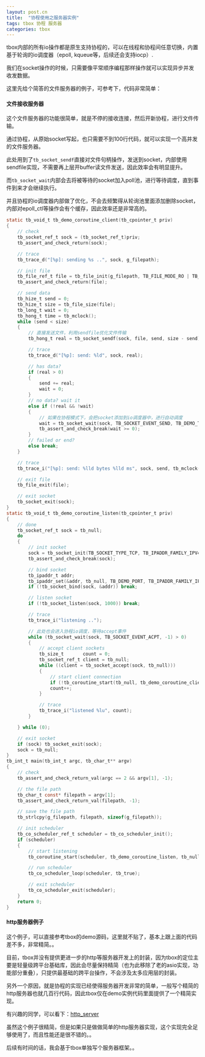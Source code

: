 ```yaml
---
layout: post.cn
title:  "协程使用之服务器实例"
tags: tbox 协程 服务器 
categories: tbox
---
```


tbox内部的所有io操作都是原生支持协程的，可以在线程和协程间任意切换，内置基于轮询的io调度器（epoll, kqueue等，后续还会支持iocp）.

我们在socket操作的时候，只需要像平常顺序编程那样操作就可以实现异步并发收发数据。

这里先给个简答的文件服务器的例子，可参考下，代码非常简单：


#### 文件接收服务器

这个文件服务器的功能很简单，就是不停的接收连接，然后开新协程，进行文件传输。

通过协程，从原始socket写起，也只需要不到100行代码，就可以实现一个高并发的文件服务器。

此处用到了`tb_socket_sendf`直接对文件句柄操作，发送到socket，内部使用sendfile实现，不需要再上层开buffer读文件发送，因此效率会有明显提升。

而`tb_socket_wait`内部会去将被等待的socket加入poll池，进行等待调度，直到事件到来才会继续执行。

并且协程的io调度器内部做了优化，不会去频繁得从轮询池里面添加删除socket，内部对epoll_ctl等操作会有个缓存，因此效率还是非常高的。







```c
static tb_void_t tb_demo_coroutine_client(tb_cpointer_t priv)
{
    // check
    tb_socket_ref_t sock = (tb_socket_ref_t)priv;
    tb_assert_and_check_return(sock);

    // trace
    tb_trace_d("[%p]: sending %s ..", sock, g_filepath);

    // init file
    tb_file_ref_t file = tb_file_init(g_filepath, TB_FILE_MODE_RO | TB_FILE_MODE_BINARY);
    tb_assert_and_check_return(file);

    // send data
    tb_hize_t send = 0;
    tb_hize_t size = tb_file_size(file);
    tb_long_t wait = 0;
    tb_hong_t time = tb_mclock();
    while (send < size)
    {
        // 直接发送文件，利用sendfile优化文件传输
        tb_hong_t real = tb_socket_sendf(sock, file, send, size - send);

        // trace
        tb_trace_d("[%p]: send: %ld", sock, real);

        // has data?
        if (real > 0)
        {
            send += real;
            wait = 0;
        }
        // no data? wait it
        else if (!real && !wait)
        {
            // 如果在协程模式下，会把socket添加到io调度器中，进行自动调度
            wait = tb_socket_wait(sock, TB_SOCKET_EVENT_SEND, TB_DEMO_TIMEOUT);
            tb_assert_and_check_break(wait >= 0);
        }
        // failed or end?
        else break;
    }

    // trace
    tb_trace_i("[%p]: send: %lld bytes %lld ms", sock, send, tb_mclock() - time);

    // exit file
    tb_file_exit(file);

    // exit socket
    tb_socket_exit(sock);
}
static tb_void_t tb_demo_coroutine_listen(tb_cpointer_t priv)
{
    // done
    tb_socket_ref_t sock = tb_null;
    do
    {
        // init socket
        sock = tb_socket_init(TB_SOCKET_TYPE_TCP, TB_IPADDR_FAMILY_IPV4);
        tb_assert_and_check_break(sock);

        // bind socket
        tb_ipaddr_t addr;
        tb_ipaddr_set(&addr, tb_null, TB_DEMO_PORT, TB_IPADDR_FAMILY_IPV4);
        if (!tb_socket_bind(sock, &addr)) break;

        // listen socket
        if (!tb_socket_listen(sock, 1000)) break;

        // trace
        tb_trace_i("listening ..");

        // 此处也会进入协程io调度，等待accept事件
        while (tb_socket_wait(sock, TB_SOCKET_EVENT_ACPT, -1) > 0)
        {
            // accept client sockets
            tb_size_t       count = 0;
            tb_socket_ref_t client = tb_null;
            while ((client = tb_socket_accept(sock, tb_null)))
            {
                // start client connection
                if (!tb_coroutine_start(tb_null, tb_demo_coroutine_client, client, 0)) break;
                count++;
            }

            // trace
            tb_trace_i("listened %lu", count);
        }

    } while (0);

    // exit socket
    if (sock) tb_socket_exit(sock);
    sock = tb_null;
}
tb_int_t main(tb_int_t argc, tb_char_t** argv)
{
    // check
    tb_assert_and_check_return_val(argc == 2 && argv[1], -1);

    // the file path
    tb_char_t const* filepath = argv[1];
    tb_assert_and_check_return_val(filepath, -1);

    // save the file path
    tb_strlcpy(g_filepath, filepath, sizeof(g_filepath));

    // init scheduler
    tb_co_scheduler_ref_t scheduler = tb_co_scheduler_init();
    if (scheduler)
    {
        // start listening
        tb_coroutine_start(scheduler, tb_demo_coroutine_listen, tb_null, 0);

        // run scheduler
        tb_co_scheduler_loop(scheduler, tb_true);

        // exit scheduler
        tb_co_scheduler_exit(scheduler);
    }
    return 0;
}
```


#### http服务器例子

这个例子，可以直接参考tbox的demo源码，这里就不贴了，基本上跟上面的代码差不多，非常精简。。

目前，tbox并没有提供更进一步的http等服务器开发上的封装，因为tbox的定位主要是轻量级跨平台基础库，因此会尽量保持精简（也为此移除了老的asio实现，功能部分重叠），只提供最基础的跨平台操作，不会涉及太多应用层的封装。

另外一个原因，就是协程的实现已经使得服务器开发非常的简单，一般写个精简的http服务器也就几百行代码，因此tbox仅在demo实例代码里面提供了一个精简实现。

有兴趣的同学，可以看下：[http_server](https://github.com/waruqi/tbox/blob/master/src/demo/coroutine/http_server.c)

虽然这个例子很精简，但是如果只是做做简单的http服务器实现，这个实现完全足够使用了，而且性能还是很不错的。。

后续有时间的话，我会基于tbox单独写个服务器框架。。
